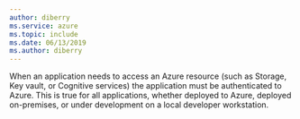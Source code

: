 ```yaml
---
author: diberry
ms.service: azure
ms.topic: include
ms.date: 06/13/2019
ms.author: diberry
---
```

When an application needs to access an Azure resource (such as Storage, Key vault, or Cognitive services) the application must be authenticated to Azure.  This is true for all applications, whether deployed to Azure, deployed on-premises, or under development on a local developer workstation. 
